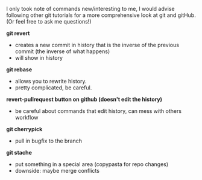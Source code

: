 I only took note of commands new/interesting to me, I would advise following other git tutorials for a more comprehensive look at git and gitHub. (Or feel free to ask me questions!)

**git revert**
- creates a new commit in history that is the inverse of the previous commit (the inverse of what happens)
- will show in history 

**git rebase**
- allows you to rewrite history.
- pretty complicated, be careful.

**revert-pullrequest button on github (doesn't edit the history)**
- be careful about commands that edit history, can mess with others workflow 

**git cherrypick**
- pull in bugfix to the branch

**git stache**
- put something in a special area (copypasta for repo changes)
- downside: maybe merge conflicts
